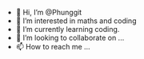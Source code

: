 - 👋 Hi, I’m @Phunggit
- 👀 I’m interested in maths and coding
- 🌱 I’m currently learning coding.
- 💞️ I’m looking to collaborate on ...
- 📫 How to reach me ...

<!---
Phunggit/Phunggit is a ✨ special ✨ repository because its `README.md` (this file) appears on your GitHub profile.
You can click the Preview link to take a look at your changes.
--->
